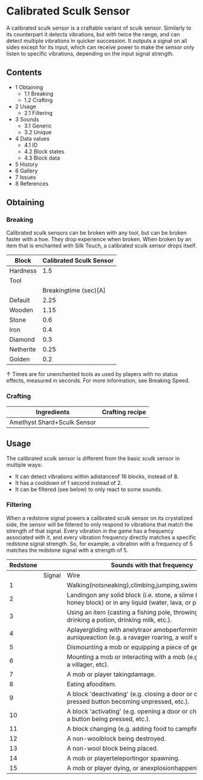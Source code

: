 # Calibrated Sculk Sensor
A calibrated sculk sensor is a craftable variant of sculk sensor. Similarly to its counterpart it detects vibrations, but with twice the range, and can detect multiple vibrations in quicker succession. It outputs a signal on all sides except for its input, which can receive power to make the sensor only listen to specific vibrations, depending on the input signal strength.

## Contents
- 1 Obtaining
	- 1.1 Breaking
	- 1.2 Crafting
- 2 Usage
	- 2.1 Filtering
- 3 Sounds
	- 3.1 Generic
	- 3.2 Unique
- 4 Data values
	- 4.1 ID
	- 4.2 Block states
	- 4.3 Block data
- 5 History
- 6 Gallery
- 7 Issues
- 8 References

## Obtaining
### Breaking
Calibrated sculk sensors can be broken with any tool, but can be broken faster with a hoe. They drop experience when broken. When broken by an item that is enchanted with Silk Touch, a calibrated sculk sensor drops itself.

| Block     | Calibrated Sculk Sensor |
|-----------|-------------------------|
| Hardness  | 1.5                     |
| Tool      |                         |
|           | Breakingtime (sec)[A]   |
| Default   | 2.25                    |
| Wooden    | 1.15                    |
| Stone     | 0.6                     |
| Iron      | 0.4                     |
| Diamond   | 0.3                     |
| Netherite | 0.25                    |
| Golden    | 0.2                     |


↑ Times are for unenchanted tools as used by players with no status effects, measured in seconds. For more information, see Breaking Speed.


### Crafting
| Ingredients                 | Crafting recipe |
|-----------------------------|-----------------|
| Amethyst Shard+Sculk Sensor |                 |

## Usage
The calibrated sculk sensor is different from the basic sculk sensor in multiple ways:

- It can detect vibrations within adistanceof 16 blocks, instead of 8.
- It has a cooldown of 1 second instead of 2.
- It can be filtered (see below) to only react to some sounds.

### Filtering
When a redstone signal powers a calibrated sculk sensor on its crystalized side, the sensor will be filtered to only respond to vibrations that match the strength of that signal. Every vibration in the game has a frequency associated with it, and every vibration frequency directly matches a specific redstone signal strength. So, for example, a vibration with a frequency of 5 matches the redstone signal with a strength of 5.

| Redstone |        | Sounds with that frequency                                                                                              |
|----------|--------|-------------------------------------------------------------------------------------------------------------------------|
|          | Signal | Wire                                                                                                                    |
| 1        |        | Walking(notsneaking),climbing,jumping,swimming,crawling.                                                                |
| 2        |        | Landingon any solid block (i.e. stone, a slime block, or a honey block) or in any liquid (water, lava, or powder snow). |
| 3        |        | Using an item (casting a fishing pole, throwing a snowball, drinking a potion, drinking milk, etc.).                    |
| 4        |        | Aplayergliding with anelytraor amobperforming auniqueaction (e.g. a ravager roaring, a wolf shaking, etc.).             |
| 5        |        | Dismounting a mob or equipping a piece of gear.                                                                         |
| 6        |        | Mounting a mob or interacting with a mob (e.g. trading with a villager, etc).                                           |
| 7        |        | A mob or player takingdamage.                                                                                           |
| 8        |        | Eating afooditem.                                                                                                       |
| 9        |        | A block 'deactivating' (e.g. closing a door or chest, a pressed button becoming unpressed, etc.).                       |
| 10       |        | A block 'activating' (e.g. opening a door or chest, pressing a button being pressed, etc.).                             |
| 11       |        | A block changing (e.g. adding food to campfire, etc.).                                                                  |
| 12       |        | A non-woolblock being destroyed.                                                                                        |
| 13       |        | A non-wool block being placed.                                                                                          |
| 14       |        | A mob or playerteleportingor spawning.                                                                                  |
| 15       |        | A mob or player dying, or anexplosionhappening.                                                                         |



